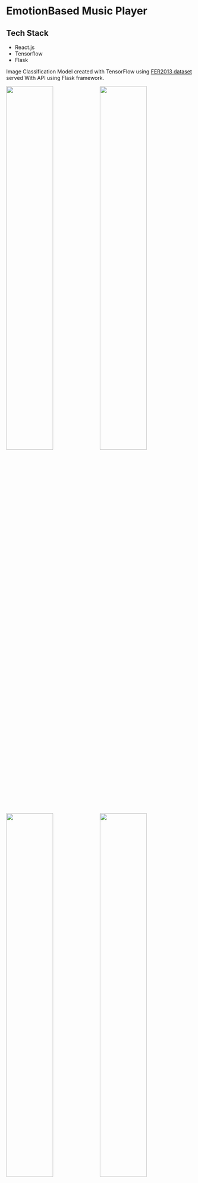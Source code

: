 # EmotionBased Music Player

## Tech Stack

- React.js
- Tensorflow
- Flask

Image Classification Model created with TensorFlow using [FER2013 dataset ](https://www.kaggle.com/deadskull7/fer2013) served With API using Flask framework.

<img src="https://github.com/cssuryasara/Emotion-Based-Music-Player-/blob/main/
https://github.com/cssuryasara/Emotion-Based-Music-Player-/blob/main/
https://github.com/cssuryasara/Emotion-Based-Music-Player-/blob/main/
https://github.com/cssuryasara/Emotion-Based-Music-Player-/blob/main/UI-screenshots/Screenshot%20(716).png" width="50%"><img src="https://github.com/cssuryasara/Emotion-Based-Music-Player-/blob/main/
https://github.com/cssuryasara/Emotion-Based-Music-Player-/blob/main/
https://github.com/cssuryasara/Emotion-Based-Music-Player-/blob/main/
https://github.com/cssuryasara/Emotion-Based-Music-Player-/blob/main/UI-screenshots/Screenshot%20(719).png" width="50%">
<img src="https://github.com/cssuryasara/Emotion-Based-Music-Player-/blob/main/
https://github.com/cssuryasara/Emotion-Based-Music-Player-/blob/main/
https://github.com/cssuryasara/Emotion-Based-Music-Player-/blob/main/
https://github.com/cssuryasara/Emotion-Based-Music-Player-/blob/main/UI-screenshots/Screenshot%20(719).png" width="50%"><img src="https://github.com/cssuryasara/Emotion-Based-Music-Player-/blob/main/
https://github.com/cssuryasara/Emotion-Based-Music-Player-/blob/main/
https://github.com/cssuryasara/Emotion-Based-Music-Player-/blob/main/
https://github.com/cssuryasara/Emotion-Based-Music-Player-/blob/main/UI-screenshots/Screenshot%20(720).png" width="50%">
<img src="https://github.com/cssuryasara/Emotion-Based-Music-Player-/blob/main/
https://github.com/cssuryasara/Emotion-Based-Music-Player-/blob/main/
https://github.com/cssuryasara/Emotion-Based-Music-Player-/blob/main/
https://github.com/cssuryasara/Emotion-Based-Music-Player-/blob/main/UI-screenshots/Screenshot%20(721).png" width="50%">

FrontEnd made with react js

